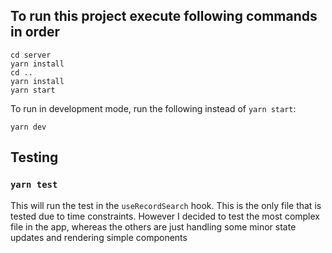 ## To run this project execute following commands in order

```
cd server
yarn install
cd ..
yarn install
yarn start
```
To run in development mode, run the following instead of `yarn start`:

```
yarn dev
```

## Testing

### `yarn test`

This will run the test in the `useRecordSearch` hook.
This is the only file that is tested due to time constraints.
However I decided to test the most complex file in the app,
whereas the others are just handling some minor state updates and
rendering simple components